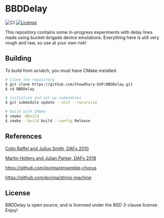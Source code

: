 # BBDDelay

![CI](https://github.com/Chowdhury-DSP/BBDDelay/workflows/CI/badge.svg)
[![License](https://img.shields.io/badge/License-BSD-blue.svg)](https://opensource.org/licenses/BSD-3-Clause)

This repository contains some in-progress experiments with delay
lines made using bucket-brigade device emulations. Everything here
is still very rough and raw, so use at your own risk!

## Building

To build from scratch, you must have CMake installed.

```bash
# Clone the repository
$ git clone https://github.com/Chowdhury-DSP/BBDDelay.git
$ cd BBDDelay

# initialize and set up submodules
$ git submodule update --init --recursive

# build with CMake
$ cmake -Bbuild
$ cmake --build build --config Release
```

## References

[Colin Raffel and Julius Smith, DAFx 2010](https://colinraffel.com/publications/dafx2010practical.pdf)

[Martin Holters and Julian Parker, DAFx 2018](http://dafx2018.web.ua.pt/papers/DAFx2018_paper_12.pdf)

https://github.com/jpcima/ensemble-chorus

https://github.com/jpcima/string-machine

## License

BBDDelay is open source, and is licensed under the BSD 3-clause license.
Enjoy!

